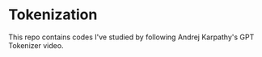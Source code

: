 # Tokenization
This repo contains codes I've studied by following Andrej Karpathy's GPT Tokenizer video.
